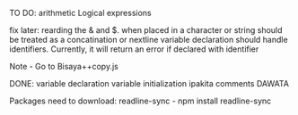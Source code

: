 TO DO:
arithmetic
Logical expressions


fix later:
rearding the & and $. when placed in a character or string should be treated as a concatination or nextline
variable declaration should handle identifiers. Currently, it will return an error if declared with identifier

Note - Go to Bisaya++copy.js

DONE:
variable declaration
variable initialization
ipakita
comments
DAWATA



Packages need to download:
readline-sync - npm install readline-sync